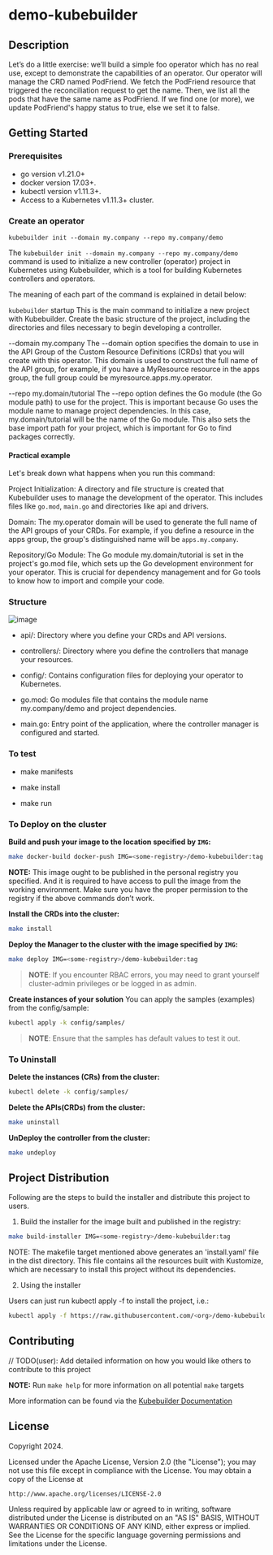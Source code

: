 # demo-kubebuilder

## Description
Let’s do a little exercise: we’ll build a simple foo operator which has no real use, except to demonstrate the capabilities of an operator.
Our operator will manage the CRD named PodFriend. We fetch the PodFriend resource that triggered the reconciliation request to get the name. Then, we list all the pods that have the same name as PodFriend. If we find one (or more), we update PodFriend's happy status to true, else we set it to false.

## Getting Started

### Prerequisites
- go version v1.21.0+
- docker version 17.03+.
- kubectl version v1.11.3+.
- Access to a Kubernetes v1.11.3+ cluster.

### Create an operator
`kubebuilder init --domain my.company --repo my.company/demo`

The `kubebuilder init --domain my.company --repo my.company/demo` command is used to initialize a new controller (operator) project in Kubernetes using Kubebuilder, which is a tool for building Kubernetes controllers and operators.

The meaning of each part of the command is explained in detail below:

`kubebuilder` startup
This is the main command to initialize a new project with Kubebuilder. Create the basic structure of the project, including the directories and files necessary to begin developing a controller.

--domain my.company
The --domain option specifies the domain to use in the API Group of the Custom Resource Definitions (CRDs) that you will create with this operator. This domain is used to construct the full name of the API group, for example, if you have a MyResource resource in the apps group, the full group could be myresource.apps.my.operator.

--repo my.domain/tutorial
The --repo option defines the Go module (the Go module path) to use for the project. This is important because Go uses the module name to manage project dependencies. In this case, my.domain/tutorial will be the name of the Go module. This also sets the base import path for your project, which is important for Go to find packages correctly.

#### Practical example
Let's break down what happens when you run this command:

Project Initialization: A directory and file structure is created that Kubebuilder uses to manage the development of the operator. This includes files like `go.mod`, `main.go` and directories like api and drivers.

Domain: The my.operator domain will be used to generate the full name of the API groups of your CRDs. For example, if you define a resource in the apps group, the group's distinguished name will be `apps.my.company`.

Repository/Go Module: The Go module my.domain/tutorial is set in the project's go.mod file, which sets up the Go development environment for your operator. This is crucial for dependency management and for Go tools to know how to import and compile your code.

### Structure

![image](https://github.com/falconcr/kubebuilder-demo/assets/143828508/e772296f-5b53-47ec-aa59-4100e79729d1)

- api/: Directory where you define your CRDs and API versions.

- controllers/: Directory where you define the controllers that manage your resources.

- config/: Contains configuration files for deploying your operator to Kubernetes.

- go.mod: Go modules file that contains the module name my.company/demo and project dependencies.

- main.go: Entry point of the application, where the controller manager is configured and started.

### To test
- make manifests

- make install

- make run

### To Deploy on the cluster
**Build and push your image to the location specified by `IMG`:**

```sh
make docker-build docker-push IMG=<some-registry>/demo-kubebuilder:tag
```

**NOTE:** This image ought to be published in the personal registry you specified.
And it is required to have access to pull the image from the working environment.
Make sure you have the proper permission to the registry if the above commands don’t work.

**Install the CRDs into the cluster:**

```sh
make install
```

**Deploy the Manager to the cluster with the image specified by `IMG`:**

```sh
make deploy IMG=<some-registry>/demo-kubebuilder:tag
```

> **NOTE**: If you encounter RBAC errors, you may need to grant yourself cluster-admin
privileges or be logged in as admin.

**Create instances of your solution**
You can apply the samples (examples) from the config/sample:

```sh
kubectl apply -k config/samples/
```

>**NOTE**: Ensure that the samples has default values to test it out.

### To Uninstall
**Delete the instances (CRs) from the cluster:**

```sh
kubectl delete -k config/samples/
```

**Delete the APIs(CRDs) from the cluster:**

```sh
make uninstall
```

**UnDeploy the controller from the cluster:**

```sh
make undeploy
```

## Project Distribution

Following are the steps to build the installer and distribute this project to users.

1. Build the installer for the image built and published in the registry:

```sh
make build-installer IMG=<some-registry>/demo-kubebuilder:tag
```

NOTE: The makefile target mentioned above generates an 'install.yaml'
file in the dist directory. This file contains all the resources built
with Kustomize, which are necessary to install this project without
its dependencies.

2. Using the installer

Users can just run kubectl apply -f <URL for YAML BUNDLE> to install the project, i.e.:

```sh
kubectl apply -f https://raw.githubusercontent.com/<org>/demo-kubebuilder/<tag or branch>/dist/install.yaml
```

## Contributing
// TODO(user): Add detailed information on how you would like others to contribute to this project

**NOTE:** Run `make help` for more information on all potential `make` targets

More information can be found via the [Kubebuilder Documentation](https://book.kubebuilder.io/introduction.html)

## License

Copyright 2024.

Licensed under the Apache License, Version 2.0 (the "License");
you may not use this file except in compliance with the License.
You may obtain a copy of the License at

    http://www.apache.org/licenses/LICENSE-2.0

Unless required by applicable law or agreed to in writing, software
distributed under the License is distributed on an "AS IS" BASIS,
WITHOUT WARRANTIES OR CONDITIONS OF ANY KIND, either express or implied.
See the License for the specific language governing permissions and
limitations under the License.

